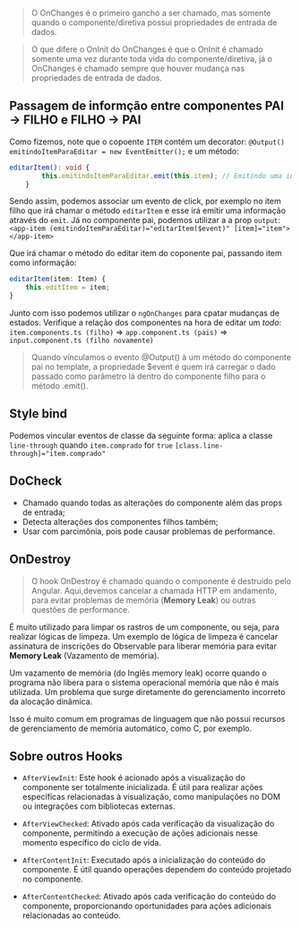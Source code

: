 > O OnChanges é o primeiro gancho a ser chamado, mas somente quando o componente/diretiva possui propriedades de entrada de dados.

> O que difere o OnInit do OnChanges é que o OnInit é chamado somente uma vez durante toda vida do componente/diretiva, já o OnChanges é chamado sempre que houver mudança nas propriedades de entrada de dados.

## Passagem de informção entre componentes PAI -> FILHO e FILHO -> PAI

Como fizemos, note que o copoente `ITEM` contém um decorator:
`@Output() emitindoItemParaEditar = new EventEmitter();`
e um método:

```TYPESCRIPT
editarItem(): void {
		this.emitindoItemParaEditar.emit(this.item); // Emitindo uma informação
	}
```

Sendo assim, podemos associar um evento de click, por exemplo no item filho que irá chamar o método `editarItem` e esse irá emitir uma informação através do `emit`.
Já no componente pai, podemos utilizar a a prop `output`:
`<app-item (emitindoItemParaEditar)="editarItem($event)" [item]="item"></app-item>`

Que irá chamar o método do editar item do coponente pai, passando item como informação:

```TYPESCRIPT
editarItem(item: Item) {
	this.editItem = item;
}
```

Junto com isso podemos utilizar o `ngOnChanges` para cpatar mudanças de estados.
Verifique a relação dos componentes na hora de editar um _todo_: `item.components.ts (filho)` => `app.component.ts (pais)` => `input.component.ts (filho novamente)`

> Quando vínculamos o evento @Output() à um método do componente pai no template, a propriedade $event é quem irá carregar o dado passado como parâmetro lá dentro do componente filho para o método .emit().

## Style bind

Podemos vincular eventos de classe da seguinte forma:
aplica a classe `line-through` quando `item.comprado` for `true` `[class.line-through]="item.comprado"`

## DoCheck

- Chamado quando todas as alterações do componente além das props de entrada;
- Detecta alterações dos componentes filhos também;
- Usar com parcimônia, pois pode causar problemas de performance.

## OnDestroy

> O hook OnDestroy é chamado quando o componente é destruído pelo Angular. Aqui,devemos cancelar a chamada HTTP em andamento, para evitar problemas de memória (**Memory Leak**) ou outras questões de performance.

É muito utilizado para limpar os rastros de um componente, ou seja, para realizar lógicas de limpeza. Um exemplo de lógica de limpeza é cancelar assinatura de inscrições do Observable para liberar memória para evitar **Memory Leak** (Vazamento de memória).

Um vazamento de memória (do Inglês memory leak) ocorre quando o programa não libera para o sistema operacional memória que não é mais utilizada. Um problema que surge diretamente do gerenciamento incorreto da alocação dinâmica.

Isso é muito comum em programas de linguagem que não possui recursos de gerenciamento de memória automático, como C, por exemplo.

## Sobre outros Hooks

- `AfterViewInit`:
  Este hook é acionado após a visualização do componente ser totalmente inicializada. É útil para realizar ações específicas relacionadas à visualização, como manipulações no DOM ou integrações com bibliotecas externas.

- `AfterViewChecked`:
  Ativado após cada verificação da visualização do componente, permitindo a execução de ações adicionais nesse momento específico do ciclo de vida.

- `AfterContentInit`:
  Executado após a inicialização do conteúdo do componente. É útil quando operações dependem do conteúdo projetado no componente.

- `AfterContentChecked`:
  Ativado após cada verificação do conteúdo do componente, proporcionando oportunidades para ações adicionais relacionadas ao conteúdo.
